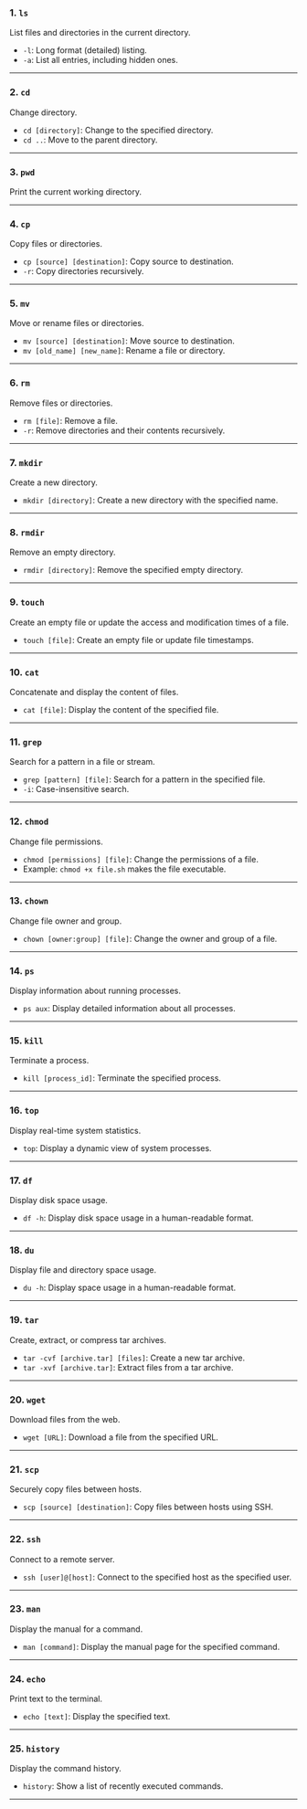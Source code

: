 ### 1. `ls`

List files and directories in the current directory.

- `-l`: Long format (detailed) listing.
- `-a`: List all entries, including hidden ones.

---

### 2. `cd`

Change directory.

- `cd [directory]`: Change to the specified directory.
- `cd ..`: Move to the parent directory.

---

### 3. `pwd`

Print the current working directory.

---

### 4. `cp`

Copy files or directories.

- `cp [source] [destination]`: Copy source to destination.
- `-r`: Copy directories recursively.

---

### 5. `mv`

Move or rename files or directories.

- `mv [source] [destination]`: Move source to destination.
- `mv [old_name] [new_name]`: Rename a file or directory.

---

### 6. `rm`

Remove files or directories.

- `rm [file]`: Remove a file.
- `-r`: Remove directories and their contents recursively.

---

### 7. `mkdir`

Create a new directory.

- `mkdir [directory]`: Create a new directory with the specified name.

---

### 8. `rmdir`

Remove an empty directory.

- `rmdir [directory]`: Remove the specified empty directory.

---

### 9. `touch`

Create an empty file or update the access and modification times of a file.

- `touch [file]`: Create an empty file or update file timestamps.

---

### 10. `cat`

Concatenate and display the content of files.

- `cat [file]`: Display the content of the specified file.

---

### 11. `grep`

Search for a pattern in a file or stream.

- `grep [pattern] [file]`: Search for a pattern in the specified file.
- `-i`: Case-insensitive search.

---

### 12. `chmod`

Change file permissions.

- `chmod [permissions] [file]`: Change the permissions of a file.
- Example: `chmod +x file.sh` makes the file executable.

---

### 13. `chown`

Change file owner and group.

- `chown [owner:group] [file]`: Change the owner and group of a file.

---

### 14. `ps`

Display information about running processes.

- `ps aux`: Display detailed information about all processes.

---

### 15. `kill`

Terminate a process.

- `kill [process_id]`: Terminate the specified process.

---

### 16. `top`

Display real-time system statistics.

- `top`: Display a dynamic view of system processes.

---

### 17. `df`

Display disk space usage.

- `df -h`: Display disk space usage in a human-readable format.

---

### 18. `du`

Display file and directory space usage.

- `du -h`: Display space usage in a human-readable format.

---

### 19. `tar`

Create, extract, or compress tar archives.

- `tar -cvf [archive.tar] [files]`: Create a new tar archive.
- `tar -xvf [archive.tar]`: Extract files from a tar archive.

---

### 20. `wget`

Download files from the web.

- `wget [URL]`: Download a file from the specified URL.

---

### 21. `scp`

Securely copy files between hosts.

- `scp [source] [destination]`: Copy files between hosts using SSH.

---

### 22. `ssh`

Connect to a remote server.

- `ssh [user]@[host]`: Connect to the specified host as the specified user.

---

### 23. `man`

Display the manual for a command.

- `man [command]`: Display the manual page for the specified command.

---

### 24. `echo`

Print text to the terminal.

- `echo [text]`: Display the specified text.

---

### 25. `history`

Display the command history.

- `history`: Show a list of recently executed commands.

---
